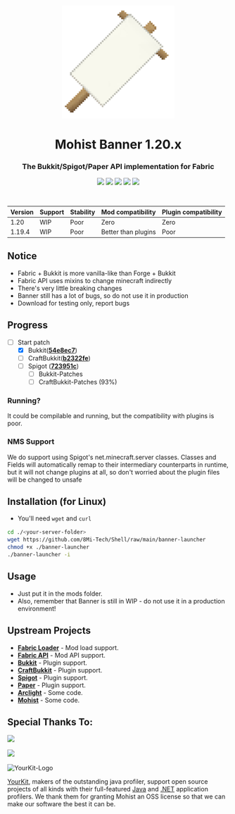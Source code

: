 <div align="center">
<img src="src/main/resources/assets/banner/logo.png">
  <h1>Mohist Banner 1.20.x</h1>

### The Bukkit/Spigot/Paper API implementation for Fabric
[![](https://img.shields.io/jenkins/build?jobUrl=https%3A%2F%2Fci.codemc.io%2Fjob%2FMohistMC%2Fjob%2FBanner&label=Jenkins&logo=jenkins&logoColor=%23ffffff)](https://ci.codemc.io/job/MohistMC/job/Banner-1.20)
[![](https://img.shields.io/github/stars/MohistMC/Banner.svg?label=Stars&logo=github)](https://github.com/MohistMC/Banner/stargazers)
[![](https://img.shields.io/badge/jdk-17.0.5+8-brightgreen.svg?colorB=469C00&logo=java)](https://adoptium.net/temurin/releases/?version=17)
[![](https://img.shields.io/badge/Gradle-8.1.1-brightgreen.svg?colorB=469C00&logo=gradle)](https://docs.gradle.org/7.5.1/release-notes.html)
[![](https://img.shields.io/discord/311256119005937665.svg?color=%237289da&label=Discord&logo=discord&logoColor=%237289da)](https://discord.gg/mohistmc)

[![]()](https://bstats.org/plugin/server-implementation/Mohist/6762)
</div>

| Version | Support     | Stability | Mod compatibility   | Plugin compatibility |
|---------|-------------|-----------|---------------------|----------------------|
| 1.20    | WIP         | Poor      | Zero                | Zero                 |
| 1.19.4  | WIP         | Poor      | Better than plugins | Poor                 |

## Notice
- Fabric + Bukkit is more vanilla-like than Forge + Bukkit
- Fabric API uses mixins to change minecraft indirectly
- There's very little breaking changes
- Banner still has a lot of bugs, so do not use it in production
- Download for testing only, report bugs

## Progress
- [ ] Start patch
    * [x] Bukkit([**54e8ec7**](https://hub.spigotmc.org/stash/projects/SPIGOT/repos/bukkit/commits/54e8ec7))
    * [ ] CraftBukkit([**b2322fe**](https://hub.spigotmc.org/stash/projects/SPIGOT/repos/craftbukkit/commits/b2322fe))
    - [ ] Spigot ([**723951c**](https://hub.spigotmc.org/stash/projects/SPIGOT/repos/spigot/commits/723951c))
        - [ ] Bukkit-Patches
        - [ ] CraftBukkit-Patches (93%)
### Running?
It could be compilable and running, but the compatibility with plugins is poor.

### NMS Support
We do support using Spigot's net.minecraft.server classes. Classes and Fields will automatically remap to their intermediary counterparts in runtime, but it will not change plugins at all,
so don't worried about the plugin files will be changed to unsafe

## Installation (for Linux)
- You'll need `wget` and `curl`
```bash
cd ./<your-server-folder>
wget https://github.com/8Mi-Tech/Shell/raw/main/banner-launcher
chmod +x ./banner-launcher
./banner-launcher -i
```

## Usage
- Just put it in the mods folder.
- Also, remember that Banner is still in WIP - do not use it in a production environment!

## Upstream Projects
- [**Fabric Loader**](https://github.com/FabricMC/fabric-loader.git) - Mod load support.
- [**Fabric API**](https://github.com/FabricMC/fabric-loader.git) - Mod API support.
- [**Bukkit**](https://hub.spigotmc.org/stash/scm/spigot/bukkit.git) - Plugin support.
- [**CraftBukkit**](https://hub.spigotmc.org/stash/scm/spigot/craftbukkit.git) - Plugin support.
- [**Spigot**](https://hub.spigotmc.org/stash/scm/spigot/spigot.git) - Plugin support.
- [**Paper**](https://github.com/PaperMC/Paper.git) - Plugin support.
- [**Arclight**](https://github.com/IzzelAliz/Arclight.git) - Some code.
- [**Mohist**](https://github.com/MohistMC/Mohist.git) - Some code.

## Special Thanks To:
<a href="https://ci.codemc.io/"><img src="https://i.loli.net/2020/03/11/YNicj3PLkU5BZJT.png" width="172"></a>

<a href="https://www.bisecthosting.com/mohistmc"><img src="https://www.bisecthosting.com/partners/custom-banners/118608b8-6e45-4301-b244-41934cdac6d1.png"></a>

![YourKit-Logo](https://www.yourkit.com/images/yklogo.png)

[YourKit](http://www.yourkit.com/), makers of the outstanding java profiler, support open source projects of all kinds with their full-featured [Java](https://www.yourkit.com/java/profiler/index.jsp) and [.NET](https://www.yourkit.com/.net/profiler/index.jsp) application profilers. We thank them for granting Mohist an OSS license so that we can make our software the best it can be.
